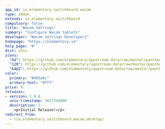 ```yaml
---
app_id: io.elementary.switchboard.wacom
type: addon
extends: io.elementary.switchboard
compulsory: false
title: "Wacom Settings"
summary: "Configure Wacom tablets"
developer: "Wacom Settings Developers"
homepage: "https://elementary.io"
help_page: "#"
dist: odin
icons:
  "64": https://github.com/elementary/appstream-data/raw/master/pantheon-data/main/icons/64x64/io.elementary.switchboard.wacom_input-tablet.png
  "128": https://github.com/elementary/appstream-data/raw/master/pantheon-data/main/icons/128x128/io.elementary.switchboard.wacom_input-tablet.png
  "64@2": https://github.com/elementary/appstream-data/raw/master/pantheon-data/main/icons/64x64@2/io.elementary.switchboard.wacom_input-tablet.png
color:
  primary: "#485a6c"
  primary-text: "#fff"
price: 0
releases:
- version: 1.0.0
  unix-timestamp: 1627344000
  description: |-
    <p>Initial Release!</p>
redirect_from:
  - /io.elementary.switchboard.wacom.desktop/
---
```


